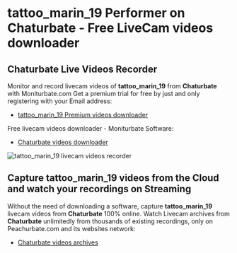 # tattoo_marin_19 Performer on Chaturbate - Free LiveCam videos downloader

## Chaturbate Live Videos Recorder

Monitor and record livecam videos of **tattoo_marin_19** from **Chaturbate** with Moniturbate.com
Get a premium trial for free by just and only registering with your Email address:
* [tattoo_marin_19 Premium videos downloader](https://moniturbate.com/request-demo-licence-key.html)

Free livecam videos downloader - Moniturbate Software:
* [Chaturbate videos downloader](https://moniturbate.com/moniturbate-download-software.html)

![tattoo_marin_19 livecam videos recorder](https://peachurnet.com/templates/moniturbate-software.png)


## Capture tattoo_marin_19 videos from the Cloud and watch your recordings on Streaming

Without the need of downloading a software, capture **tattoo_marin_19** livecam videos from **Chaturbate** 100% online.
Watch Livecam archives from **Chaturbate** unlimitedly from thousands of existing recordings, only on Peachurbate.com and its websites network:
* [Chaturbate videos archives](https://peachurnet.com/)